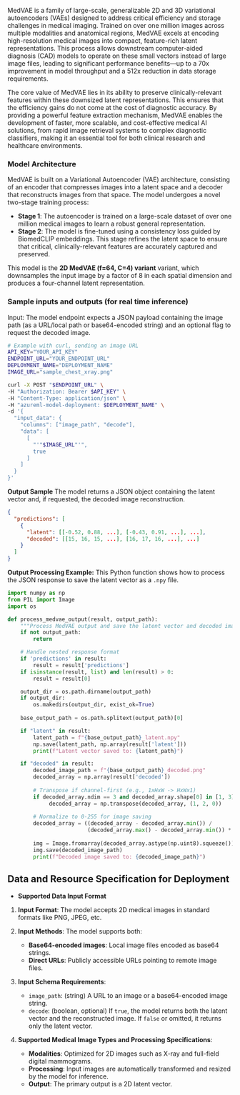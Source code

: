 MedVAE is a family of large-scale, generalizable 2D and 3D variational autoencoders (VAEs) designed to address critical efficiency and storage challenges in medical imaging. Trained on over one million images across multiple modalities and anatomical regions, MedVAE excels at encoding high-resolution medical images into compact, feature-rich latent representations. This process allows downstream computer-aided diagnosis (CAD) models to operate on these small vectors instead of large image files, leading to significant performance benefits—up to a 70x improvement in model throughput and a 512x reduction in data storage requirements.

The core value of MedVAE lies in its ability to preserve clinically-relevant features within these downsized latent representations. This ensures that the efficiency gains do not come at the cost of diagnostic accuracy. By providing a powerful feature extraction mechanism, MedVAE enables the development of faster, more scalable, and cost-effective medical AI solutions, from rapid image retrieval systems to complex diagnostic classifiers, making it an essential tool for both clinical research and healthcare environments.

### Model Architecture
MedVAE is built on a Variational Autoencoder (VAE) architecture, consisting of an encoder that compresses images into a latent space and a decoder that reconstructs images from that space. The model undergoes a novel two-stage training process:
- **Stage 1**: The autoencoder is trained on a large-scale dataset of over one million medical images to learn a robust general representation.
- **Stage 2**: The model is fine-tuned using a consistency loss guided by BiomedCLIP embeddings. This stage refines the latent space to ensure that critical, clinically-relevant features are accurately captured and preserved.

This model is the **2D MedVAE (f=64, C=4) variant** variant, which downsamples the input image by a factor of 8 in each spatial dimension and produces a four-channel latent representation.

### Sample inputs and outputs (for real time inference)
Input:
The model endpoint expects a JSON payload containing the image path (as a URL/local path or base64-encoded string) and an optional flag to request the decoded image.

```bash
# Example with curl, sending an image URL
API_KEY="YOUR_API_KEY"
ENDPOINT_URL="YOUR_ENDPOINT_URL"
DEPLOYMENT_NAME="DEPLOYMENT_NAME"
IMAGE_URL="sample_chest_xray.png"

curl -X POST "$ENDPOINT_URL" \
-H "Authorization: Bearer $API_KEY" \
-H "Content-Type: application/json" \
-H "azureml-model-deployment: $DEPLOYMENT_NAME" \
-d '{
  "input_data": {
    "columns": ["image_path", "decode"],
    "data": [
      [
        "'"$IMAGE_URL"'",
        true
      ]
    ]
  }
}'
```

**Output Sample**
The model returns a JSON object containing the latent vector and, if requested, the decoded image reconstruction.

```json
{
  "predictions": [
    {
      "latent": [[-0.52, 0.88, ...], [-0.43, 0.91, ...], ...],
      "decoded": [[15, 16, 15, ...], [16, 17, 16, ...], ...]
    }
  ]
}
```

**Output Processing Example:**
This Python function shows how to process the JSON response to save the latent vector as a `.npy` file.

```python
import numpy as np
from PIL import Image
import os

def process_medvae_output(result, output_path):
    """Process MedVAE output and save the latent vector and decoded image."""
    if not output_path:
        return

    # Handle nested response format
    if 'predictions' in result:
        result = result['predictions']
    if isinstance(result, list) and len(result) > 0:
        result = result[0]

    output_dir = os.path.dirname(output_path)
    if output_dir:
        os.makedirs(output_dir, exist_ok=True)
    
    base_output_path = os.path.splitext(output_path)[0]

    if "latent" in result:
        latent_path = f"{base_output_path}_latent.npy"
        np.save(latent_path, np.array(result['latent']))
        print(f"Latent vector saved to: {latent_path}")

    if "decoded" in result:
        decoded_image_path = f"{base_output_path}_decoded.png"
        decoded_array = np.array(result['decoded'])
        
        # Transpose if channel-first (e.g., 1xHxW -> HxWx1)
        if decoded_array.ndim == 3 and decoded_array.shape[0] in [1, 3]:
             decoded_array = np.transpose(decoded_array, (1, 2, 0))
        
        # Normalize to 0-255 for image saving
        decoded_array = ((decoded_array - decoded_array.min()) / 
                         (decoded_array.max() - decoded_array.min()) * 255)
        
        img = Image.fromarray(decoded_array.astype(np.uint8).squeeze())
        img.save(decoded_image_path)
        print(f"Decoded image saved to: {decoded_image_path}")

```

## Data and Resource Specification for Deployment
* **Supported Data Input Format** 

1. **Input Format**: The model accepts 2D medical images in standard formats like PNG, JPEG, etc.

2. **Input Methods**: The model supports both:
   - **Base64-encoded images**: Local image files encoded as base64 strings.
   - **Direct URLs**: Publicly accessible URLs pointing to remote image files.

3. **Input Schema Requirements**:
   - `image_path`: (string) A URL to an image or a base64-encoded image string.
   - `decode`: (boolean, optional) If `true`, the model returns both the latent vector and the reconstructed image. If `false` or omitted, it returns only the latent vector.

4. **Supported Medical Image Types and Processing Specifications**:
   - **Modalities**: Optimized for 2D images such as X-ray and full-field digital mammograms.
   - **Processing**: Input images are automatically transformed and resized by the model for inference.
   - **Output**: The primary output is a 2D latent vector.